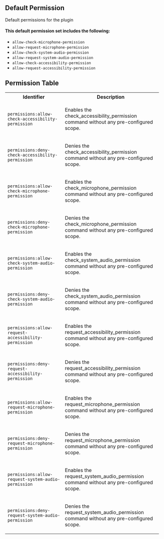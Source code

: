 ## Default Permission

Default permissions for the plugin

#### This default permission set includes the following:

- `allow-check-microphone-permission`
- `allow-request-microphone-permission`
- `allow-check-system-audio-permission`
- `allow-request-system-audio-permission`
- `allow-check-accessibility-permission`
- `allow-request-accessibility-permission`

## Permission Table

<table>
<tr>
<th>Identifier</th>
<th>Description</th>
</tr>


<tr>
<td>

`permissions:allow-check-accessibility-permission`

</td>
<td>

Enables the check_accessibility_permission command without any pre-configured scope.

</td>
</tr>

<tr>
<td>

`permissions:deny-check-accessibility-permission`

</td>
<td>

Denies the check_accessibility_permission command without any pre-configured scope.

</td>
</tr>

<tr>
<td>

`permissions:allow-check-microphone-permission`

</td>
<td>

Enables the check_microphone_permission command without any pre-configured scope.

</td>
</tr>

<tr>
<td>

`permissions:deny-check-microphone-permission`

</td>
<td>

Denies the check_microphone_permission command without any pre-configured scope.

</td>
</tr>

<tr>
<td>

`permissions:allow-check-system-audio-permission`

</td>
<td>

Enables the check_system_audio_permission command without any pre-configured scope.

</td>
</tr>

<tr>
<td>

`permissions:deny-check-system-audio-permission`

</td>
<td>

Denies the check_system_audio_permission command without any pre-configured scope.

</td>
</tr>

<tr>
<td>

`permissions:allow-request-accessibility-permission`

</td>
<td>

Enables the request_accessibility_permission command without any pre-configured scope.

</td>
</tr>

<tr>
<td>

`permissions:deny-request-accessibility-permission`

</td>
<td>

Denies the request_accessibility_permission command without any pre-configured scope.

</td>
</tr>

<tr>
<td>

`permissions:allow-request-microphone-permission`

</td>
<td>

Enables the request_microphone_permission command without any pre-configured scope.

</td>
</tr>

<tr>
<td>

`permissions:deny-request-microphone-permission`

</td>
<td>

Denies the request_microphone_permission command without any pre-configured scope.

</td>
</tr>

<tr>
<td>

`permissions:allow-request-system-audio-permission`

</td>
<td>

Enables the request_system_audio_permission command without any pre-configured scope.

</td>
</tr>

<tr>
<td>

`permissions:deny-request-system-audio-permission`

</td>
<td>

Denies the request_system_audio_permission command without any pre-configured scope.

</td>
</tr>
</table>
